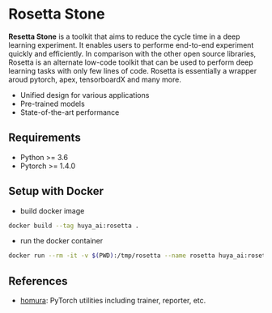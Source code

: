 Rosetta Stone
=============

**Resetta Stone** is a toolkit that aims to reduce the cycle time in a deep learning experiment. It enables users to performe end-to-end experiment quickly and efficiently. In comparison with the other open source libraries, Rosetta is an alternate low-code toolkit that can be used to perform deep learning tasks with only few lines of code. Rosetta is essentially a wrapper aroud pytorch, apex, tensorboardX and many more. 

- Unified design for various applications
- Pre-trained models
- State-of-the-art performance

## Requirements

- Python >= 3.6
- Pytorch >= 1.4.0

## Setup with Docker

- build docker image

```bash
docker build --tag huya_ai:rosetta .
```

- run the docker container

```bash
docker run --rm -it -v $(PWD):/tmp/rosetta --name rosetta huya_ai:rosetta bash
```

## References

- [homura](https://github.com/moskomule/homura): PyTorch utilities including trainer, reporter, etc.